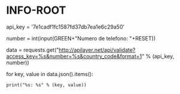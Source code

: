 # INFO-ROOT
api_key = '7e1cadf1fc1587fd37db7ea1e6c29a50'

number = int(input(GREEN+"Numero de telefono: "+RESET))

data = requests.get("http://apilayer.net/api/validate?access_key=%s&number=%s&country_code&format=1" % (api_key, number))

for key, value in data.json().items():

    print("%s: %s" % (key, value))
